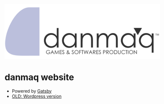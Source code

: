 ![](logo.svg)

# danmaq website

* Powered by [Gatsby](https://www.gatsbyjs.org)
* [OLD: Wordpress version](https://danmaq.com/)
